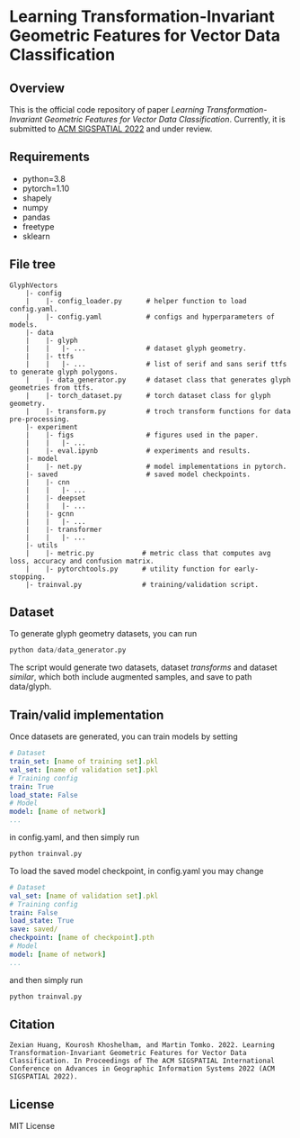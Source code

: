 # Learning Transformation-Invariant Geometric Features for Vector Data Classification

## Overview

This is the official code repository of paper *Learning Transformation-Invariant Geometric Features for Vector Data Classification*. Currently, it is submitted to [ACM SIGSPATIAL 2022](https://sigspatial2022.sigspatial.org/) and under review.

## Requirements

* python=3.8
* pytorch=1.10
* shapely
* numpy
* pandas
* freetype
* sklearn

## File tree

```text
GlyphVectors
    |- config
    |    |- config_loader.py      # helper function to load config.yaml.
    |    |- config.yaml           # configs and hyperparameters of models.
    |- data
    |    |- glyph
    |    |   |- ...               # dataset glyph geometry.
    |    |- ttfs
    |    |   |- ...               # list of serif and sans serif ttfs to generate glyph polygons.
    |    |- data_generator.py     # dataset class that generates glyph geometries from ttfs.
    |    |- torch_dataset.py      # torch dataset class for glyph geometry. 
    |    |- transform.py          # troch transform functions for data pre-processing.
    |- experiment
    |    |- figs                  # figures used in the paper. 
    |    |   |- ...
    |    |- eval.ipynb            # experiments and results. 
    |- model
    |    |- net.py                # model implementations in pytorch. 
    |- saved                      # saved model checkpoints. 
    |    |- cnn
    |    |   |- ...
    |    |- deepset
    |    |   |- ...
    |    |- gcnn
    |    |   |- ...
    |    |- transformer
    |    |   |- ...
    |- utils
    |    |- metric.py            # metric class that computes avg loss, accuracy and confusion matrix. 
    |    |- pytorchtools.py      # utility function for early-stopping.
    |- trainval.py               # training/validation script. 

```

## Dataset

To generate glyph geometry datasets, you can run

```python
python data/data_generator.py
```

The script would generate two datasets, dataset *transforms* and dataset *similar*, which both include augmented samples, and save to path data/glyph.

## Train/valid implementation

Once datasets are generated, you can train models by setting

```yaml
# Dataset
train_set: [name of training set].pkl
val_set: [name of validation set].pkl
# Training config
train: True
load_state: False
# Model
model: [name of network]
...
```

in config.yaml, and then simply run

```python
python trainval.py
```

To load the saved model checkpoint, in config.yaml you may change

```yaml
# Dataset
val_set: [name of validation set].pkl
# Training config
train: False
load_state: True
save: saved/
checkpoint: [name of checkpoint].pth
# Model
model: [name of network]
...
```

and then simply run

```python
python trainval.py
```

## Citation

```text
Zexian Huang, Kourosh Khoshelham, and Martin Tomko. 2022. Learning Transformation-Invariant Geometric Features for Vector Data Classification. In Proceedings of The ACM SIGSPATIAL International Conference on Advances in Geographic Information Systems 2022 (ACM SIGSPATIAL 2022).
```

## License

MIT License
